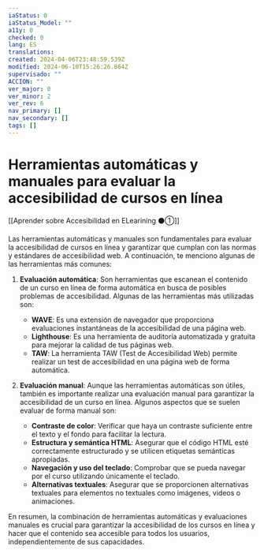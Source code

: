 ```yaml
---
iaStatus: 0
iaStatus_Model: ""
a11y: 0
checked: 0
lang: ES
translations: 
created: 2024-04-06T23:48:59.539Z
modified: 2024-06-10T15:26:26.864Z
supervisado: ""
ACCION: ""
ver_major: 0
ver_minor: 2
ver_rev: 6
nav_primary: []
nav_secondary: []
tags: []
---
```

# Herramientas automáticas y manuales para evaluar la accesibilidad de cursos en línea

[[Aprender sobre Accesibilidad en ELearining ⚫①]]

Las herramientas automáticas y manuales son fundamentales para evaluar la accesibilidad de cursos en línea y garantizar que cumplan con las normas y estándares de accesibilidad web. A continuación, te menciono algunas de las herramientas más comunes:

1. **Evaluación automática**: Son herramientas que escanean el contenido de un curso en línea de forma automática en busca de posibles problemas de accesibilidad. Algunas de las herramientas más utilizadas son:
   - **WAVE**: Es una extensión de navegador que proporciona evaluaciones instantáneas de la accesibilidad de una página web.
   - **Lighthouse**: Es una herramienta de auditoría automatizada y gratuita para mejorar la calidad de tus páginas web.
   - **TAW**: La herramienta TAW (Test de Accesibilidad Web) permite realizar un test de accesibilidad en una página web de forma automática.

2. **Evaluación manual**: Aunque las herramientas automáticas son útiles, también es importante realizar una evaluación manual para garantizar la accesibilidad de un curso en línea. Algunos aspectos que se suelen evaluar de forma manual son:
   - **Contraste de color**: Verificar que haya un contraste suficiente entre el texto y el fondo para facilitar la lectura.
   - **Estructura y semántica HTML**: Asegurar que el código HTML esté correctamente estructurado y se utilicen etiquetas semánticas apropiadas.
   - **Navegación y uso del teclado**: Comprobar que se pueda navegar por el curso utilizando únicamente el teclado.
   - **Alternativas textuales**: Asegurar que se proporcionen alternativas textuales para elementos no textuales como imágenes, videos o animaciones.

En resumen, la combinación de herramientas automáticas y evaluaciones manuales es crucial para garantizar la accesibilidad de los cursos en línea y hacer que el contenido sea accesible para todos los usuarios, independientemente de sus capacidades.

